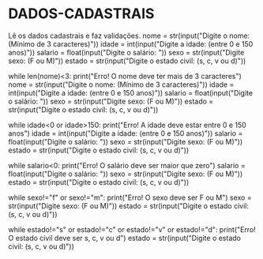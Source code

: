 # DADOS-CADASTRAIS
Lê os dados cadastrais e faz validações.
nome = str(input("Digite o nome: (Mínimo de 3 caracteres)"))
idade = int(input("Digite a idade: (entre 0 e 150 anos)"))
salario = float(input("Digite o salário: "))
sexo = str(input("Digite sexo: (F ou M)"))
estado = str(input("Digite o estado civil: (s, c, v ou d)"))

while len(nome)<3:
  print("Erro! O nome deve ter mais de 3 caracteres")
  nome = str(input("Digite o nome: (Mínimo de 3 caracteres)"))
  idade = int(input("Digite a idade: (entre 0 e 150 anos)"))
  salario = float(input("Digite o salário: "))
  sexo = str(input("Digite sexo: (F ou M)"))
  estado = str(input("Digite o estado civil: (s, c, v ou d)"))

while idade<0 or idade>150:
  print("Erro! A idade deve estar entre 0 e 150 anos")
  idade = int(input("Digite a idade: (entre 0 e 150 anos)"))
  salario = float(input("Digite o salário: "))
  sexo = str(input("Digite sexo: (F ou M)"))
  estado = str(input("Digite o estado civil: (s, c, v ou d)"))

while salario<0:
  print("Erro! O salário deve ser maior que zero")
  salario = float(input("Digite o salário: "))
  sexo = str(input("Digite sexo: (F ou M)"))
  estado = str(input("Digite o estado civil: (s, c, v ou d)"))
        
while sexo!="f" or sexo!="m":
  print("Erro! O sexo deve ser F ou M")
  sexo = str(input("Digite sexo: (F ou M)"))
  estado = str(input("Digite o estado civil: (s, c, v ou d)"))

while estado!="s" or estado!="c" or estado!="v" or estado!="d":
  print("Erro! O estado civil deve ser s, c, v ou d")
  estado = str(input("Digite o estado civil: (s, c, v ou d)"))
